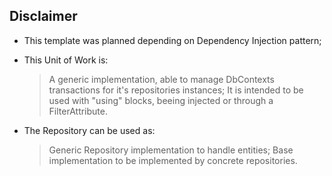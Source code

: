 ## Disclaimer
- This template was planned depending on Dependency Injection pattern;
 
- This Unit of Work is:
	> A generic implementation, able to manage DbContexts transactions for it's repositories instances;
	> It is intended to be used with "using" blocks, beeing injected or through a FilterAttribute.

- The Repository can be used as:
	> Generic Repository implementation to handle entities;
	> Base implementation to be implemented by concrete repositories.
	
